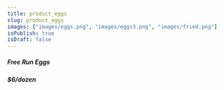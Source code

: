```yaml
---
title: product_eggs
slug: product_eggs
images: ["images/eggs.png", "images/eggs3.png", "images/fried.png"]
isPublish: true
isDraft: false
---
```

<h5 class="h5 text-center mb-4 font-semibold">
Free Run Eggs
</h5>

<h5 class="h5 text-center mb-4">
$6/dozen
</h5>
